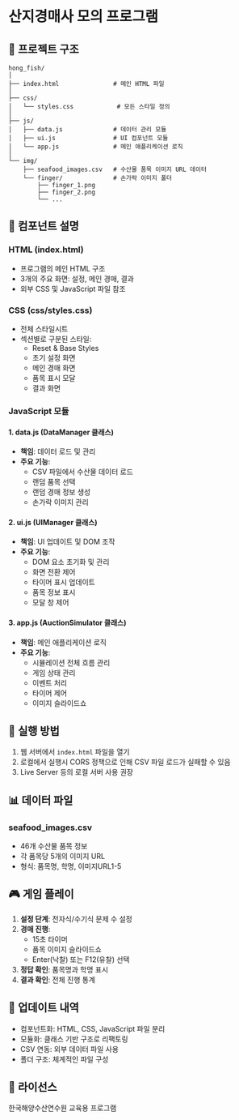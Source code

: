 # 산지경매사 모의 프로그램

## 📁 프로젝트 구조

```
hong_fish/
│
├── index.html               # 메인 HTML 파일
│
├── css/
│   └── styles.css            # 모든 스타일 정의
│
├── js/
│   ├── data.js              # 데이터 관리 모듈
│   ├── ui.js                # UI 컴포넌트 모듈
│   └── app.js               # 메인 애플리케이션 로직
│
└── img/
    ├── seafood_images.csv   # 수산물 품목 이미지 URL 데이터
    └── finger/              # 손가락 이미지 폴더
        ├── finger_1.png
        ├── finger_2.png
        └── ...
```

## 🔧 컴포넌트 설명

### HTML (index.html)
- 프로그램의 메인 HTML 구조
- 3개의 주요 화면: 설정, 메인 경매, 결과
- 외부 CSS 및 JavaScript 파일 참조

### CSS (css/styles.css)
- 전체 스타일시트
- 섹션별로 구분된 스타일:
  - Reset & Base Styles
  - 초기 설정 화면
  - 메인 경매 화면
  - 품목 표시 모달
  - 결과 화면

### JavaScript 모듈

#### 1. data.js (DataManager 클래스)
- **책임**: 데이터 로드 및 관리
- **주요 기능**:
  - CSV 파일에서 수산물 데이터 로드
  - 랜덤 품목 선택
  - 랜덤 경매 정보 생성
  - 손가락 이미지 관리

#### 2. ui.js (UIManager 클래스)
- **책임**: UI 업데이트 및 DOM 조작
- **주요 기능**:
  - DOM 요소 초기화 및 관리
  - 화면 전환 제어
  - 타이머 표시 업데이트
  - 품목 정보 표시
  - 모달 창 제어

#### 3. app.js (AuctionSimulator 클래스)
- **책임**: 메인 애플리케이션 로직
- **주요 기능**:
  - 시뮬레이션 전체 흐름 관리
  - 게임 상태 관리
  - 이벤트 처리
  - 타이머 제어
  - 이미지 슬라이드쇼

## 🚀 실행 방법

1. 웹 서버에서 `index.html` 파일을 열기
2. 로컬에서 실행시 CORS 정책으로 인해 CSV 파일 로드가 실패할 수 있음
3. Live Server 등의 로컬 서버 사용 권장

## 📊 데이터 파일

### seafood_images.csv
- 46개 수산물 품목 정보
- 각 품목당 5개의 이미지 URL
- 형식: 품목명, 학명, 이미지URL1-5

## 🎮 게임 플레이

1. **설정 단계**: 전자식/수기식 문제 수 설정
2. **경매 진행**: 
   - 15초 타이머
   - 품목 이미지 슬라이드쇼
   - Enter(낙찰) 또는 F12(유찰) 선택
3. **정답 확인**: 품목명과 학명 표시
4. **결과 확인**: 전체 진행 통계

## 🔄 업데이트 내역

- 컴포넌트화: HTML, CSS, JavaScript 파일 분리
- 모듈화: 클래스 기반 구조로 리팩토링
- CSV 연동: 외부 데이터 파일 사용
- 폴더 구조: 체계적인 파일 구성

## 📝 라이선스

한국해양수산연수원 교육용 프로그램
